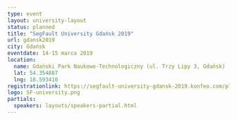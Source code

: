 ```yaml
---
type: event
layout: university-layout
status: planned
title: "SegFault University Gdańsk 2019"
url: gdansk2019
city: Gdańsk
eventdate: 14-15 marca 2019
location:
  name: Gdański Park Naukowo-Technologiczny (ul. Trzy Lipy 3, Gdańsk)
  lat: 54.354887
  lng: 18.593410
registrationlink: https://segfault-university-gdansk-2019.konfeo.com/pl/groups
logo: SF-university.png
partials:
  speakers: layouts/speakers-partial.html
---
```

